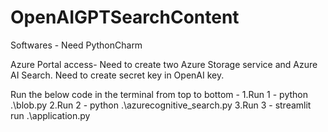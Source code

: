 # OpenAIGPTSearchContent
Softwares - 
Need PythonCharm

Azure Portal access-
Need to create two Azure Storage service and Azure AI Search. Need to create secret key in OpenAI key.

Run the below code in the terminal from top to bottom - 
1.Run 1 - python .\blob.py
2.Run 2 - python .\azurecognitive_search.py
3.Run 3 - streamlit run .\application.py  
